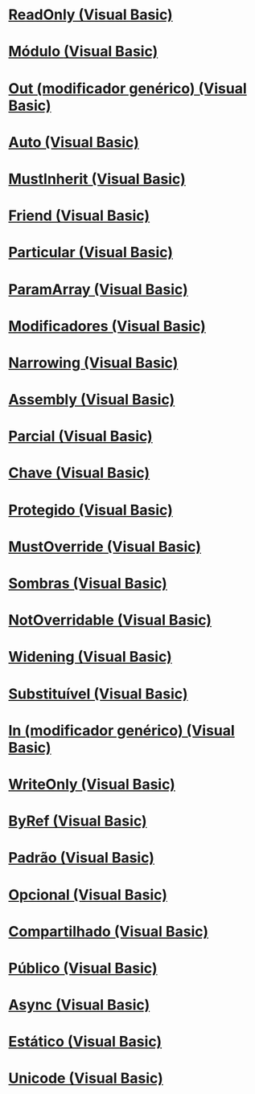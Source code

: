 # [ReadOnly (Visual Basic)](readonly.md)
# [Módulo <keyword> (Visual Basic)](module-keyword.md)
# [Out (modificador genérico) (Visual Basic)](out-generic-modifier.md)
# [Auto (Visual Basic)](auto.md)
# [MustInherit (Visual Basic)](mustinherit.md)
# [Friend (Visual Basic)](friend.md)
# [Particular (Visual Basic)](private.md)
# [ParamArray (Visual Basic)](paramarray.md)
# [Modificadores (Visual Basic)](index.md)
# [Narrowing (Visual Basic)](narrowing.md)
# [Assembly (Visual Basic)](assembly.md)
# [Parcial (Visual Basic)](partial.md)
# [Chave (Visual Basic)](key.md)
# [Protegido (Visual Basic)](protected.md)
# [MustOverride (Visual Basic)](mustoverride.md)
# [Sombras (Visual Basic)](shadows.md)
# [NotOverridable (Visual Basic)](notoverridable.md)
# [Widening (Visual Basic)](widening.md)
# [Substituível (Visual Basic)](overridable.md)
# [In (modificador genérico) (Visual Basic)](in-generic-modifier.md)
# [WriteOnly (Visual Basic)](writeonly.md)
# [ByRef (Visual Basic)](byref.md)
# [Padrão (Visual Basic)](default.md)
# [Opcional (Visual Basic)](optional.md)
# [Compartilhado (Visual Basic)](shared.md)
# [Público (Visual Basic)](public.md)
# [Async (Visual Basic)](async.md)
# [Estático (Visual Basic)](static.md)
# [Unicode (Visual Basic)](unicode.md)
